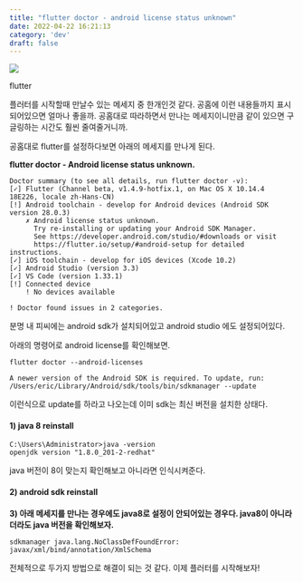 ```yaml
---
title: "flutter doctor - android license status unknown"
date: 2022-04-22 16:21:13
category: 'dev'
draft: false
---
```


![](https://blog.kakaocdn.net/dn/DuFzk/btqyfsjZ8Iu/f8zF9NVbQhlP8hGip1lfXk/img.png)

flutter

플러터를 시작할때 만날수 있는 메세지 중 한개인것 같다. 공홈에 이런 내용들까지 표시되어있으면 얼마나 좋을까. 공홈대로 따라하면서 만나는 메세지이니만큼 같이 있으면 구글링하는 시간도 훨씬 줄여줄거니까.

공홈대로 flutter를 설정하다보면 아래의 메세지를 만나게 된다. 

**flutter doctor - Android license status unknown.**

    Doctor summary (to see all details, run flutter doctor -v):
    [✓] Flutter (Channel beta, v1.4.9-hotfix.1, on Mac OS X 10.14.4 18E226, locale zh-Hans-CN)
    [!] Android toolchain - develop for Android devices (Android SDK version 28.0.3)
        ✗ Android license status unknown.
          Try re-installing or updating your Android SDK Manager.
          See https://developer.android.com/studio/#downloads or visit
          https://flutter.io/setup/#android-setup for detailed instructions.
    [✓] iOS toolchain - develop for iOS devices (Xcode 10.2)
    [✓] Android Studio (version 3.3)
    [✓] VS Code (version 1.33.1)
    [!] Connected device
        ! No devices available
    
    ! Doctor found issues in 2 categories.

분명 내 피씨에는 android sdk가 설치되어있고 android studio 에도 설정되어있다. 

아래의 명령어로 android license를 확인해보면.

    flutter doctor --android-licenses
    
    A newer version of the Android SDK is required. To update, run:
    /Users/eric/Library/Android/sdk/tools/bin/sdkmanager --update

이런식으로 update를 하라고 나오는데 이미 sdk는 최신 버전을 설치한 상태다. 

#### **1) java 8 reinstall**

    C:\Users\Administrator>java -version
    openjdk version "1.8.0_201-2-redhat"
    

java 버전이 8이 맞는지 확인해보고 아니라면 인식시켜준다.

#### **2) android sdk reinstall**

**3) 아래 메세지를 만나는 경우에도 java8로 설정이 안되어있는 경우다. java8이 아니라더라도 java 버전을 확인해보자.**

    sdkmanager java.lang.NoClassDefFoundError: javax/xml/bind/annotation/XmlSchema

전체적으로 두가지 방법으로 해결이 되는 것 같다. 이제 플러터를 시작해보자!
